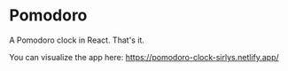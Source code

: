 # Pomodoro

A Pomodoro clock in React. That's it.

You can visualize the app here: https://pomodoro-clock-sirlys.netlify.app/ 
